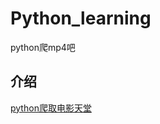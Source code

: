 # Python_learning
python爬mp4吧

## 介绍

[python爬取电影天堂](https://nobige.cn/post/20190708-pythonpaqudianyingtiantang/)

